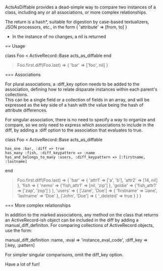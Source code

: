 ActsAsDiffable provides a dead-simple way to compare two instances of a class,
including any or all associations, or more complex relationships.

The return is a hash*, suitable for digestion by case-based textualizers, 
JSON processors, etc., in the form { 'attribute' => [from, to] }
* In the instance of no changes, a nil is returned
 
== Usage

  class Foo < ActiveRecord::Base
    acts_as_diffable
  end
  > Foo.first.diff(Foo.last) => { 'bar' => ['foo', nil] }

=== Associations

For plural associations, a :diff_key option needs to be added to the association,
defining how to relate disparate instances within each parent's collections.  
This can be a single field or a collection of fields in an array, and will be 
expressed as the key side of a hash with the value being the hash of attribute 
differences.

For singular association, there is no need to specify a way to organize and
compare, so we only need to express which associations to include in the diff,
by adding a :diff option to the association that evaluates to true.

  class Foo < ActiveRecord::Base
    acts_as_diffable
   
    has_one :bar, :diff => true
    has_many :fish, :diff_keypattern => :name
    has_and_belongs_to_many :users, :diff_keypattern => [:firstname, :lastname]
  end
  > Foo.first.diff(Foo.last) 
  => { 'bar'   => { 'attr1' => ['a', 'b'], 
                    'attr2' => [14, nil] },
       'fish   => { 'nemo'   => {'fish_attr1' => [nil, 'zip']   },
                    'goldie' => {'fish_attr1' => ['zap', 'zop'] } },
       'users' => { ['Jane', 'Doe'] => { 'firstname' => 'Jane',
                                         'lastname'  => 'Doe' },
                    ['John', 'Doe'] => { '_deleted' => true   } } }

=== More complex relationships

In addition to the marked associations, any method on the class that returns an
ActiveRecord-ish object can be included in the diff by adding a 
manual_diff_definiton.  For comparing collections of ActiveRecord objects, 
use the form:

  manual_diff_definition :name, :eval => 'instance_eval_code',
                                :diff_key => [:key, :pattern]
                                
For simpler singular comparisons, omit the diff_key option.


Have a lot of fun!
